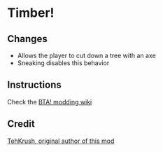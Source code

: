 # Timber!

## Changes

* Allows the player to cut down a tree with an axe
* Sneaking disables this behavior

## Instructions

Check the [BTA! modding wiki](https://github.com/Amb0s/bta-modding-documentation/wiki)

## Credit

[TehKrush, original author of this mod](https://www.minecraftforum.net/forums/mapping-and-modding-java-edition/minecraft-mods/1272364-1-6-2-tehkrushs-mod-archive-timber-plasticcraft)
